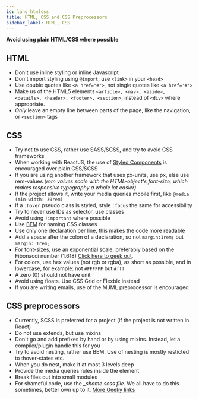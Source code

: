 ```yaml
---
id: lang_htmlcss
title: HTML, CSS and CSS Preprocessors
sidebar_label: HTML, CSS
---
```


**Avoid using plain HTML/CSS where possible**

## HTML

* Don't use inline styling or inline Javascript
* Don't import styling using `@import`, use `<link>` in your `<head>`
* Use double quotes like `<a href="#">`, not single quotes like `<a href='#'>`
* Make us of the HTML5 elements `<article>, <nav>, <aside>, <details>, <header>, <footer>, <section>`, instead of `<div>` where appropriate.
* _Only_ leave an empty line between parts of the page, like the navigation, or `<section>` tags

## CSS

* Try not to use CSS, rather use SASS/SCSS, and try to avoid CSS frameworks
* When working with ReactJS, the use of [Styled Components](https://www.styled-components.com/) is encouraged over plain CSS/SCSS
* If you are using another framework that uses px-units, use px, else use rem-values *(rem values scale with the HTML-object's font-size, which makes responsive typography a whole lot easier)*
* If the project allows it, write your media queries mobile first, like `@media (min-width: 30rem)`
* If a `:hover` pseudo class is styled, style `:focus` the same for accessibility
* Try to never use IDs as selector, use classes
* Avoid using `!important` where possible
* Use [BEM](http://getbem.com/naming/) for naming CSS classes
* Use only one declaration per line, this makes the code more readable
* Add a space after the colon of a declaration, so not `margin:1rem;` but `margin: 1rem;`
* For font-sizes, use an exponential scale, preferably based on the Fibonacci number (1.618) [Click here to geek out](https://3.7designs.co/blog/2010/10/how-to-design-using-the-fibonacci-sequence/).
* For colors, use hex values (not rgb or rgba), as short as possible, and in lowercase, for example: not `#FFFFFF` but `#fff`
* A zero (0) should not have unit
* Avoid using floats. Use CSS Grid or Flexblx instead
* If you are writing emails, use of the MJML preprocessor is encouraged

## CSS preprocessors

* Currently, SCSS is preferred for a project (if the project is not written in React)
* Do not use extends, but use mixins
* Don't go and add prefixes by hand or by using mixins. Instead, let a compiler/plugin handle this for you
* Try to avoid nesting, rather use BEM. Use of nesting is mostly resticted to :hover-states etc.
* When you do nest, make it at most 3 levels deep
* Provide the media queries rules inside the element
* Break files out into small modules
* For shameful code, use the *_shame.scss file*. We all have to do this sometimes, better own up to it. [More Geeky links](https://csswizardry.com/2013/04/shame-css/)
